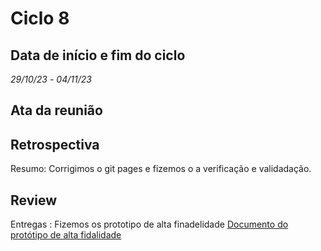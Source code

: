 # Ciclo 8

## Data de início e fim do ciclo

*29/10/23* - *04/11/23*

## Ata da reunião

## Retrospectiva

Resumo: Corrigimos o git pages e fizemos o a verificação e validadação.

## Review

Entregas : Fizemos os prototipo de alta finadelidade  [Documento do protótipo de alta fidalidade](https://www.figma.com/proto/iLiV02gQO9rTmtNbRC2Ejb/ArtPlace?type=design&node-id=4-2&t=k8IW6HRsnwb6F6H0-0&scaling=min-zoom&page-id=0%3A1&starting-point-node-id=4%3A2) 

